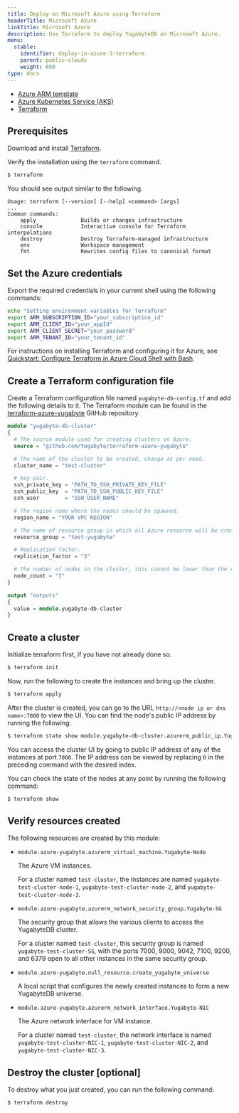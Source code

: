 ```yaml
---
title: Deploy on Microsoft Azure using Terraform
headerTitle: Microsoft Azure
linkTitle: Microsoft Azure
description: Use Terraform to deploy YugabyteDB on Microsoft Azure.
menu:
  stable:
    identifier: deploy-in-azure-3-terraform
    parent: public-clouds
    weight: 650
type: docs
---
```


<ul class="nav nav-tabs-alt nav-tabs-yb">
  <li >
    <a href="../azure-arm/" class="nav-link">
      <i class="icon-shell"></i>
      Azure ARM template
    </a>
  </li>
  <li >
    <a href="../aks/" class="nav-link">
      <i class="fa-solid fa-cubes" aria-hidden="true"></i>
      Azure Kubernetes Service (AKS)
    </a>
  </li>
  <li>
    <a href="../terraform/" class="nav-link active">
      <i class="icon-shell"></i>
      Terraform
    </a>
  </li>
</ul>

## Prerequisites

Download and install [Terraform](https://www.terraform.io/downloads.html).

Verify the installation using the `terraform` command.

```sh
$ terraform
```

You should see output similar to the following.

```output
Usage: terraform [--version] [--help] <command> [args]
...
Common commands:
    apply              Builds or changes infrastructure
    console            Interactive console for Terraform interpolations
    destroy            Destroy Terraform-managed infrastructure
    env                Workspace management
    fmt                Rewrites config files to canonical format
```

## Set the Azure credentials

Export the required credentials in your current shell using the following commands:

```sh
echo "Setting environment variables for Terraform"
export ARM_SUBSCRIPTION_ID="your_subscription_id"
export ARM_CLIENT_ID="your_appId"
export ARM_CLIENT_SECRET="your_password"
export ARM_TENANT_ID="your_tenant_id"
```
<!-- The above code snippet is from
https://github.com/MicrosoftDocs/azure-docs/blob/eb381218252a33fb8b63e1163b6a39cd4b1835ef/articles/terraform/terraform-install-configure.md#configure-terraform-environment-variables
which is licensed under the MIT
license. https://github.com/MicrosoftDocs/azure-docs/blob/master/LICENSE-CODE
-->

For instructions on installing Terraform and configuring it for Azure, see [Quickstart: Configure Terraform in Azure Cloud Shell with Bash](https://docs.microsoft.com/en-gb/azure/virtual-machines/linux/terraform-install-configure).

## Create a Terraform configuration file

Create a Terraform configuration file named `yugabyte-db-config.tf` and add the following details to it. The Terraform module can be found in the [terraform-azure-yugabyte](https://github.com/yugabyte/terraform-azure-yugabyte) GitHub repository.

```terraform
module "yugabyte-db-cluster"
{
  # The source module used for creating clusters on Azure.
  source = "github.com/Yugabyte/terraform-azure-yugabyte"

  # The name of the cluster to be created, change as per need.
  cluster_name = "test-cluster"

  # key pair.
  ssh_private_key = "PATH_TO_SSH_PRIVATE_KEY_FILE"
  ssh_public_key  = "PATH_TO_SSH_PUBLIC_KEY_FILE"
  ssh_user        = "SSH_USER_NAME"

  # The region name where the nodes should be spawned.
  region_name = "YOUR VPC REGION"

  # The name of resource group in which all Azure resource will be created.
  resource_group = "test-yugabyte"

  # Replication factor.
  replication_factor = "3"

  # The number of nodes in the cluster, this cannot be lower than the replication factor.
  node_count = "3"
}

output "outputs"
{
  value = module.yugabyte-db-cluster
}
```

## Create a cluster

Initialize terraform first, if you have not already done so.

```sh
$ terraform init
```

Now, run the following to create the instances and bring up the cluster.

```sh
$ terraform apply
```

After the cluster is created, you can go to the URL `http://<node ip or dns name>:7000` to view the UI. You can find the node's public IP address by running the following:

```sh
$ terraform state show module.yugabyte-db-cluster.azurerm_public_ip.YugaByte_Public_IP[0]
```

You can access the cluster UI by going to public IP address of any of the instances at port `7000`. The IP address can be viewed by replacing `0` in the preceding command with the desired index.

You can check the state of the nodes at any point by running the following command:

```sh
$ terraform show
```

## Verify resources created

The following resources are created by this module:

- `module.azure-yugabyte.azurerm_virtual_machine.Yugabyte-Node`

    The Azure VM instances.

    For a cluster named `test-cluster`, the instances are named `yugabyte-test-cluster-node-1`, `yugabyte-test-cluster-node-2`, and `yugabyte-test-cluster-node-3`.

- `module.azure-yugabyte.azurerm_network_security_group.Yugabyte-SG`

    The security group that allows the various clients to access the YugabyteDB cluster.

    For a cluster named `test-cluster`, this security group is named `yugabyte-test-cluster-SG`, with the ports 7000, 9000, 9042, 7100, 9200, and 6379 open to all other instances in the same security group.

- `module.azure-yugabyte.null_resource.create_yugabyte_universe`

    A local script that configures the newly created instances to form a new YugabyteDB universe.

- `module.azure-yugabyte.azurerm_network_interface.Yugabyte-NIC`

    The Azure network interface for VM instance.

    For a cluster named `test-cluster`, the network interface is named `yugabyte-test-cluster-NIC-1`, `yugabyte-test-cluster-NIC-2`, and `yugabyte-test-cluster-NIC-3`.

## Destroy the cluster [optional]

To destroy what you just created, you can run the following command:

```sh
$ terraform destroy
```
